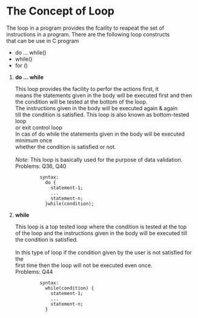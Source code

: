 # The Concept of Loop
The loop in a program provides the fcaility to reapeat the set of<br>
instructions in a program. There are the following loop constructs <br>
that can be use in C program

- do ... while()
- while()
- for ()

1. **do ... while**  
                <p>This loop provides the facility to perfor the actions first, it<br>
                means the statements given in the body will be executed first and then<br>
                the condition will be tested at the bottom of the loop.<br>
                The instructions given in the body will be executed again & again <br>
                till the condition is satisfied. This loop is also known as bottom-tested loop<br>
                or exit control loop
                <br>
                In cas of do while the statements given in the body will be executed minimum once<br>
                whether the condition is satisfied or not.<br>
                <br>
                *Note*: This loop is basically used for the purpose of data validation.<br>
                Problems: Q36, Q40<br>
                </p>
                
                
                syntax:  
                  do {  
                    statement-1;  
                    ...  
                    statement-n;  
                  }while(condition);  
                
2. **while** 
                <p>This loop is a top tested loop where the condition is tested at the top <br>
                of  the loop and the instructions given in the body will be executed till <br>
                the condition is satisfied.
                <br>              
                In this type of loop if the condition given by the user is not satisfied for the<br>
                first time then the loop will not be executed even once.<br>
                Problems: Q44<br>
                </p>
                
                
                syntax:
                  while(condition) {
                    statement-1;  
                    ...
                    statement-n;
                  }   
